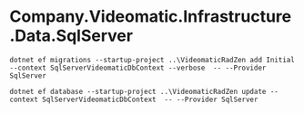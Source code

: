 # Company.Videomatic.Infrastructure.Data.SqlServer

```
dotnet ef migrations --startup-project ..\VideomaticRadZen add Initial --context SqlServerVideomaticDbContext --verbose  -- --Provider SqlServer
```


```
dotnet ef database --startup-project ..\VideomaticRadZen update --context SqlServerVideomaticDbContext  -- --Provider SqlServer
```